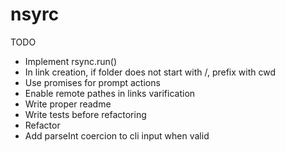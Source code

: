 nsyrc
=====


TODO

* Implement rsync.run()
* In link creation, if folder does not start with /, prefix with cwd
* Use promises for prompt actions
* Enable remote pathes in links varification
* Write proper readme
* Write tests before refactoring
* Refactor
* Add parseInt coercion to cli input when valid